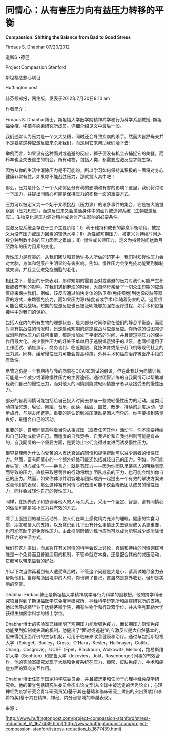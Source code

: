 # 同情心：从有害压力向有益压力转移的平衡

**Compassion: Shifting the Balance from Bad to Good Stress**

Firdaus S. Dhabhar 07/20/2012

道斯S •德巴

Project Compassion Stanford

斯坦福慈悲心项目

Huffington post

赫芬顿邮报，网络版，发表于2012年7月20日8:10 am

作者简介：

Firdaus S. Dhabhar博士，斯坦福大学医学院精神病学和行为科学系副教授; 斯坦福免疫、移植与感染研究所成员。详细介绍见文中最后一段。

我们通常认为压力是一个又大又糟，同时还会导致疾病的杀手。然而大自然母亲并不是要拿这种应激反应来杀死我们，而是用它来帮助我们活下去!

举例而言，如果没有这种面对或逃避的反应，狮子便没有机会去捕捉它的美餐，而羚羊也会失去逃生的机会。所有动物，包括人类，都需要应激反应才能生存。

因为从你的生活中消除压力是不可能的，所以学习如何保持其积极的一面将对身心健康非常有益。如果你不能战胜压力，那就投入其中吧！

那么，压力是什么？一个人如何区分有利的影响和有害的影响？这里，我们将讨论一下压力，并提出同情心可能是保持压力的积极一面的重要方式。

压力可以被定义为一个始于某项挑战（压力源）的诸多事件的集合，它是被大脑觉察到（压力知觉），而这反过来又会激活身体中的面对或逃避系统（生物应激反应）。生物变化是压力源对精神或身体产生影响的必要条件。

应激反应系统会存在于三个主要阶段：I）利于维持和成长的静息平衡阶段，被定义为没有压力或压力因素的较低水平；II）急性或短期压力，被定义为持续时间达数分钟到数小时的压力因素之累加；III）慢性或长期压力，定义为持续时间达数月至数年的压力因素的变化。

慢性压力是有害的。从我们团队和其他许多人所做的研究中，我们得知慢性压力会对大脑，身体和健康产生明显的有害影响。例如，慢性压力会使免疫功能受到抑制或失调，并且会促进免疫细胞的老化。

相比之下，最近的研究表明，那种短期的需要面对或逃避的压力对我们可能产生积极或者有利的影响。在我们遇到麻烦的时候，大自然母亲给了一切众生短期的应激反应来保护我们。例如，该反应通过加快身体的防卫者\(免疫细胞\)到达像皮肤等器官的方式，来增强免疫力，而如果压力源\(捕食者或手术\)伴随着伤害的话，这里很可能会成为战场。短期的应激反应也已被证明能够加强在医疗过程，如手术和疫苗接种中对我们的保护。

包括人在内的所有生物的理想状态，是大部分时间停留在他们的静息平衡态，而面对具有挑战性的情况时，迅速启动短期的逃跑或战斗应激反应。你所做的试图减少或消除慢性压力的任何事情，都是增加处于平衡态的时间，并且使短期压力的保护作用最大化。减少慢性压力的好处不单单用于逃脱饥饿狮子的爪牙，也同样适用于工作面试、销售演示、商务谈判、临近期限、竞技体育或急于赶飞机等现代社会的压力源。同样，缓解慢性压力可能会提高种痘，外科手术和癌症治疗等医疗手段的有效性。

尽管这仍是一个我期待与我的同事在CCARE测试的假设，但在此我认为同情训练可能是一个减少或消除慢性压力的主要途径。通过明智训练的自我同情可以帮助减轻我们自己的慢性压力，而对他人的同情则能减轻同情施予者以及接受者的慢性压力。

部分的自我同情可能包括给自己投入时间去参与一些减轻慢性压力的活动。这类活动包括冥想、瑜伽、舞蹈、音乐、阅读、绘画、园艺、散步、持续的适度运动、徒步旅行、与朋友闲逛等。重要的是认识到减压活动是因人而异的。你需要找到感觉良好，最适合自己的活动。

重要的是，自我同情意味着当你从事减压（或者任何其他）活动时，你不需要持续和自己较劲或批评自己。而适度的自我竞争、自我评价和自我批判则可能是有益的，自我同情的一个重要方面，是要防止它们变得过度进而诱发慢性压力。

很容易理解为什么向受苦的人表达真诚的同情和提供帮助可以减少患者的慢性压力。然而，富有同情心的一个额外好处可能还包括减轻自己的压力。例如，你可能会失望，担心或生气——换言之，就是有压力——因为你团队里某些人的糟糕表现而导致的压力。直接采取惩罚性的行动将增加团队成员的压力，也可能会增加你自己的压力。然而，如果你体谅并明智地与团队成员一起提出一个有效的解决方案来改善他们的表现，那么这种富有同情心的做法可能不仅会降低团队成员的慢性压力，同样会减轻你自己的慢性压力。

同样，在抚养孩子和协调与他人的人际关系上，采用一个坚定、智慧、富有同情心的做法可能是减小压力并有效的方式。

除了上面提到的减压活动外，使人们在早上感觉精力充沛的睡眠，健康的饮食习惯，朋友和爱人的支持，以及意识到几乎没有什么事情比失去健康或关系更重要，也可能有助于避免慢性压力。由此推测同情训练也应当可以成为能够减少或消除慢性压力的生活方式。

我们在这儿提出，而且将在有关同情的科学会议上讨论，真诚和持续的同情训练可能是一个免费而且普遍适用的机制，不管单就它本身，还是配合其他的减压活动，它都可以带来显著的好处。

所以下次当你再看到有人遭受痛苦时，不管这个问题是大是小，请真诚地尽全力去帮助他们。当你帮助困境中的人时，你也帮了自己，这虽然是意外收获，但却是美丽的奖赏。

Dhabhar Firdaus博士是斯坦福大学精神病学与行为科学的副教授。他的跨学科研究项目得到了斯坦福医学院免疫学研究所，神经科学研究所和癌症研究所的支持。他以优等成绩毕业于达特茅斯学院，拥有生物学和行政双学位，并从洛克菲勒大学获得生物医学科学的博士学位。

Dhabhar博士的实验室已经阐明了短期压力能增强免疫力，而长期压力则使免疫功能受到抑制或失调的机制。他提出了“面对或逃避”的应激反应是大自然基本的，但未得到正面评价的生存机制，可用于临床来改善健康和治疗。通过与包括斯坦福大学（Spiegel，Bouley，Gross，O'Hara，Kesler，Hallmayer，Gotlib，Chang，Cosgrove\)，UCSF（Epel，Blackburn, Wolkowitz, Mellon\)，路易斯维尔大学（Sephton）和耶鲁大学（Ickovics，Jokl，Rosenberger\)同事的有效合作，他的实验室研究发现了大脑和免疫系统在压力、抑郁、皮肤免疫力、手术和癌症方面的双向交互作用。

Dhabhar博士任职于国家科学院委员会，并且被选定和任命于心理神经免疫学研究会。他的荣誉包括研究生委员会杰出论文奖\(从全球中被选定的优秀论文\)；心理神经免疫学研究会青年研究员奖\(基于其在基础和临床研究上做出的突出贡献\)和李希特奖\(基于其在精神、神经、内分泌领域的卓越表现\)。

来源：

[http://www.huffingtonpost.com/project-compassion-stanford/stress-reduction\_b\_1677439.html](http://www.huffingtonpost.com/project-compassion-stanford/stress-reduction_b_1677439.html)

